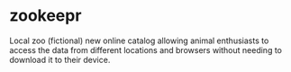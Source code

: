 # zookeepr
Local zoo (fictional) new online catalog allowing animal enthusiasts to access the data from different locations and browsers without needing to download it to their device.
